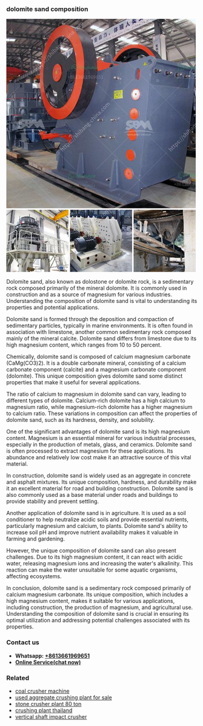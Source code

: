 <h3>dolomite sand composition</h3><img src='1702260264.jpg' alt=''><p>Dolomite sand, also known as dolostone or dolomite rock, is a sedimentary rock composed primarily of the mineral dolomite. It is commonly used in construction and as a source of magnesium for various industries. Understanding the composition of dolomite sand is vital to understanding its properties and potential applications.</p><p>Dolomite sand is formed through the deposition and compaction of sedimentary particles, typically in marine environments. It is often found in association with limestone, another common sedimentary rock composed mainly of the mineral calcite. Dolomite sand differs from limestone due to its high magnesium content, which ranges from 10 to 50 percent.</p><p>Chemically, dolomite sand is composed of calcium magnesium carbonate (CaMg(CO3)2). It is a double carbonate mineral, consisting of a calcium carbonate component (calcite) and a magnesium carbonate component (dolomite). This unique composition gives dolomite sand some distinct properties that make it useful for several applications.</p><p>The ratio of calcium to magnesium in dolomite sand can vary, leading to different types of dolomite. Calcium-rich dolomite has a high calcium to magnesium ratio, while magnesium-rich dolomite has a higher magnesium to calcium ratio. These variations in composition can affect the properties of dolomite sand, such as its hardness, density, and solubility.</p><p>One of the significant advantages of dolomite sand is its high magnesium content. Magnesium is an essential mineral for various industrial processes, especially in the production of metals, glass, and ceramics. Dolomite sand is often processed to extract magnesium for these applications. Its abundance and relatively low cost make it an attractive source of this vital material.</p><p>In construction, dolomite sand is widely used as an aggregate in concrete and asphalt mixtures. Its unique composition, hardness, and durability make it an excellent material for road and building construction. Dolomite sand is also commonly used as a base material under roads and buildings to provide stability and prevent settling.</p><p>Another application of dolomite sand is in agriculture. It is used as a soil conditioner to help neutralize acidic soils and provide essential nutrients, particularly magnesium and calcium, to plants. Dolomite sand's ability to increase soil pH and improve nutrient availability makes it valuable in farming and gardening.</p><p>However, the unique composition of dolomite sand can also present challenges. Due to its high magnesium content, it can react with acidic water, releasing magnesium ions and increasing the water's alkalinity. This reaction can make the water unsuitable for some aquatic organisms, affecting ecosystems.</p><p>In conclusion, dolomite sand is a sedimentary rock composed primarily of calcium magnesium carbonate. Its unique composition, which includes a high magnesium content, makes it suitable for various applications, including construction, the production of magnesium, and agricultural use. Understanding the composition of dolomite sand is crucial in ensuring its optimal utilization and addressing potential challenges associated with its properties.</p><h3>Contact us</h3><ul><li><strong>Whatsapp:&nbsp;<a href="https://wa.me/8613661969651">+8613661969651</a></strong></li><li><a href="https://swt.shibang-china.com/?git&amp;zhl&amp;dolomite sand composition"><strong>Online Service(chat now)</strong></a></li></ul><h3>Related</h3><ul><li><a href='coal crusher machine.md'>coal crusher machine</a></li><li><a href='used aggregate crushing plant for sale.md'>used aggregate crushing plant for sale</a></li><li><a href='stone crusher plant 80 ton.md'>stone crusher plant 80 ton</a></li><li><a href='crushing plant thailand.md'>crushing plant thailand</a></li><li><a href='vertical shaft impact crusher.md'>vertical shaft impact crusher</a></li></ul>